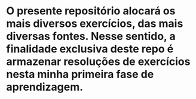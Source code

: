 # O presente repositório alocará os mais diversos exercícios, das mais diversas fontes. Nesse sentido, a finalidade exclusiva deste repo é armazenar resoluções de exercícios nesta minha primeira fase de aprendizagem.
